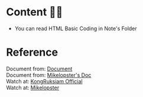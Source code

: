 # Content 👩‍💻
* You can read HTML Basic Coding in Note's Folder

# Reference
Document from: [Document](https://www.w3schools.com/html/default.asp)<br>
Document from: [Mikelopster's Doc](https://docs.mikelopster.dev/c/web101/chapter-2/intro)<br>
Watch at: [KongRuksiam Official](https://www.youtube.com/watch?v=0hfeNPM7piw&t=1308s)<br>
Watch at: [Mikelopster](https://youtu.be/bPsj3DP98Uc?si=Hy8YM6zunSGEaCy3)
